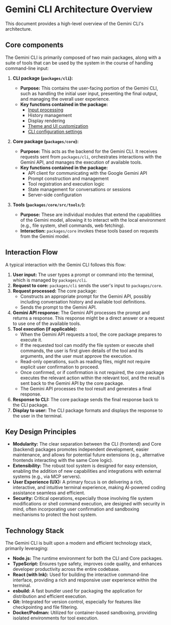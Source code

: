 # Gemini CLI Architecture Overview

This document provides a high-level overview of the Gemini CLI's architecture.

## Core components

The Gemini CLI is primarily composed of two main packages, along with a suite of tools that can be used by the system in the course of handling command-line input:

1.  **CLI package (`packages/cli`):**
    - **Purpose:** This contains the user-facing portion of the Gemini CLI, such as handling the initial user input, presenting the final output, and managing the overall user experience.
    - **Key functions contained in the package:**
      - [Input processing](./cli/commands.md)
      - History management
      - Display rendering
      - [Theme and UI customization](./cli/themes.md)
      - [CLI configuration settings](./cli/configuration.md)

2.  **Core package (`packages/core`):**
    - **Purpose:** This acts as the backend for the Gemini CLI. It receives requests sent from `packages/cli`, orchestrates interactions with the Gemini API, and manages the execution of available tools.
    - **Key functions contained in the package:**
      - API client for communicating with the Google Gemini API
      - Prompt construction and management
      - Tool registration and execution logic
      - State management for conversations or sessions
      - Server-side configuration

3.  **Tools (`packages/core/src/tools/`):**
    - **Purpose:** These are individual modules that extend the capabilities of the Gemini model, allowing it to interact with the local environment (e.g., file system, shell commands, web fetching).
    - **Interaction:** `packages/core` invokes these tools based on requests from the Gemini model.

## Interaction Flow

A typical interaction with the Gemini CLI follows this flow:

1.  **User input:** The user types a prompt or command into the terminal, which is managed by `packages/cli`.
2.  **Request to core:** `packages/cli` sends the user's input to `packages/core`.
3.  **Request processed:** The core package:
    - Constructs an appropriate prompt for the Gemini API, possibly including conversation history and available tool definitions.
    - Sends the prompt to the Gemini API.
4.  **Gemini API response:** The Gemini API processes the prompt and returns a response. This response might be a direct answer or a request to use one of the available tools.
5.  **Tool execution (if applicable):**
    - When the Gemini API requests a tool, the core package prepares to execute it.
    - If the requested tool can modify the file system or execute shell commands, the user is first given details of the tool and its arguments, and the user must approve the execution.
    - Read-only operations, such as reading files, might not require explicit user confirmation to proceed.
    - Once confirmed, or if confirmation is not required, the core package executes the relevant action within the relevant tool, and the result is sent back to the Gemini API by the core package.
    - The Gemini API processes the tool result and generates a final response.
6.  **Response to CLI:** The core package sends the final response back to the CLI package.
7.  **Display to user:** The CLI package formats and displays the response to the user in the terminal.

## Key Design Principles

- **Modularity:** The clear separation between the CLI (frontend) and Core (backend) packages promotes independent development, easier maintenance, and allows for potential future extensions (e.g., alternative frontends interacting with the same Core logic).
- **Extensibility:** The robust tool system is designed for easy extension, enabling the addition of new capabilities and integrations with external systems (e.g., via MCP servers).
- **User Experience (UX):** A primary focus is on delivering a rich, interactive, and intuitive terminal experience, making AI-powered coding assistance seamless and efficient.
- **Security:** Critical operations, especially those involving file system modifications or shell command execution, are designed with security in mind, often incorporating user confirmation and sandboxing mechanisms to protect the host system.

## Technology Stack

The Gemini CLI is built upon a modern and efficient technology stack, primarily leveraging:

- **Node.js:** The runtime environment for both the CLI and Core packages.
- **TypeScript:** Ensures type safety, improves code quality, and enhances developer productivity across the entire codebase.
- **React (with Ink):** Used for building the interactive command-line interface, providing a rich and responsive user experience within the terminal.
- **esbuild:** A fast bundler used for packaging the application for distribution and efficient execution.
- **Git:** Integrated for version control, especially for features like checkpointing and file filtering.
- **Docker/Podman:** Utilized for container-based sandboxing, providing isolated environments for tool execution.
